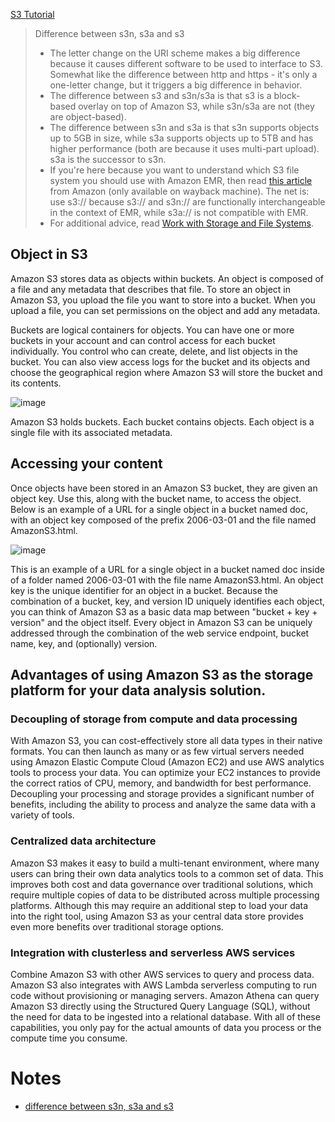 [S3 Tutorial](https://www.simplilearn.com/tutorials/aws-tutorial/aws-s3)

> Difference between s3n, s3a and s3
> - The letter change on the URI scheme makes a big difference because it causes different software to be used to interface to S3. Somewhat like the difference between http and https - it's only a one-letter change, but it triggers a big difference in behavior.
> - The difference between s3 and s3n/s3a is that s3 is a block-based overlay on top of Amazon S3, while s3n/s3a are not (they are object-based).
> - The difference between s3n and s3a is that s3n supports objects up to 5GB in size, while s3a supports objects up to 5TB and has higher performance (both are because it uses multi-part upload). s3a is the successor to s3n.
> - If you're here because you want to understand which S3 file system you should use with Amazon EMR, then read [this article](https://web.archive.org/web/20170718025436/https://aws.amazon.com/premiumsupport/knowledge-center/emr-file-system-s3/) from Amazon (only available on wayback machine). The net is: use s3:// because s3:// and s3n:// are functionally interchangeable in the context of EMR, while s3a:// is not compatible with EMR.
> - For additional advice, read [Work with Storage and File Systems](https://docs.aws.amazon.com/emr/latest/ManagementGuide/emr-plan-file-systems.html).


## Object in S3
Amazon S3 stores data as objects within buckets. An object is composed of a file and any metadata that describes that file. To store an object in Amazon S3, you upload the file you want to store into a bucket. When you upload a file, you can set permissions on the object and add any metadata.

Buckets are logical containers for objects. You can have one or more buckets in your account and can control access for each bucket individually. You control who can create, delete, and list objects in the bucket. You can also view access logs for the bucket and its objects and choose the geographical region where Amazon S3 will store the bucket and its contents.

![image](https://user-images.githubusercontent.com/52529498/141747094-8f9babd7-b072-44f7-9636-84a5a45e3843.png)


Amazon S3 holds buckets. Each bucket contains objects. Each object is a single file with its associated metadata.

## Accessing your content
Once objects have been stored in an Amazon S3 bucket, they are given an object key. Use this, along with the bucket name, to access the object.
Below is an example of a URL for a single object in a bucket named doc, with an object key composed of the prefix 2006-03-01 and the file named AmazonS3.html.

![image](https://user-images.githubusercontent.com/52529498/141731144-466bc040-100c-419b-8dbc-ea357b2b21b2.png)

This is an example of a URL for a single object in a bucket named doc inside of a folder named 2006-03-01 with the file name AmazonS3.html.
An object key is the unique identifier for an object in a bucket. Because the combination of a bucket, key, and version ID uniquely identifies each object, you can think of Amazon S3 as a basic data map between "bucket + key + version" and the object itself. Every object in Amazon S3 can be uniquely addressed through the combination of the web service endpoint, bucket name, key, and (optionally) version.

## Advantages of using Amazon S3 as the storage platform for your data analysis solution.

### Decoupling of storage from compute and data processing
With Amazon S3, you can cost-effectively store all data types in their native formats. You can then launch as many or as few virtual servers needed using Amazon Elastic Compute Cloud (Amazon EC2) and use AWS analytics tools to process your data. You can optimize your EC2 instances to provide the correct ratios of CPU, memory, and bandwidth for best performance. Decoupling your processing and storage provides a significant number of benefits, including the ability to process and analyze the same data with a variety of tools.

### Centralized data architecture
Amazon S3 makes it easy to build a multi-tenant environment, where many users can bring their own data analytics tools to a common set of data. This improves both cost and data governance over traditional solutions, which require multiple copies of data to be distributed across multiple processing platforms. Although this may require an additional step to load your data into the right tool, using Amazon S3 as your central data store provides even more benefits over traditional storage options.

### Integration with clusterless and serverless AWS services
Combine Amazon S3 with other AWS services to query and process data. Amazon S3 also integrates with AWS Lambda serverless computing to run code without provisioning or managing servers. Amazon Athena can query Amazon S3 directly using the Structured Query Language (SQL), without the need for data to be ingested into a relational database.
With all of these capabilities, you only pay for the actual amounts of data you process or the compute time you consume.


# Notes
- [difference between s3n, s3a and s3](https://stackoverflow.com/questions/33356041/technically-what-is-the-difference-between-s3n-s3a-and-s3)
